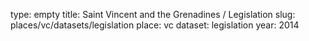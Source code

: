 type: empty
title: Saint Vincent and the Grenadines / Legislation
slug: places/vc/datasets/legislation
place: vc
dataset: legislation
year: 2014
